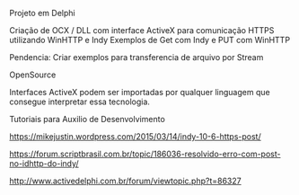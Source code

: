 Projeto em Delphi

Criação de OCX / DLL com interface ActiveX para comunicação HTTPS utilizando WinHTTP e Indy
Exemplos de Get com Indy e PUT com WinHTTP

Pendencia:
Criar exemplos para transferencia de arquivo por Stream

OpenSource

Interfaces ActiveX podem ser importadas por qualquer linguagem que consegue interpretar essa tecnologia.


Tutoriais para Auxilio de Desenvolvimento

https://mikejustin.wordpress.com/2015/03/14/indy-10-6-https-post/

https://forum.scriptbrasil.com.br/topic/186036-resolvido-erro-com-post-no-idhttp-do-indy/

http://www.activedelphi.com.br/forum/viewtopic.php?t=86327